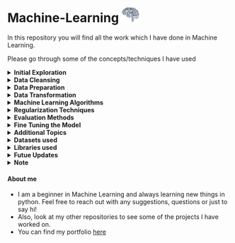 # Machine-Learning  <img src="/Resources/AI.gif" width="40" height="35"/>
 
In this repository you will find all the work which I have done in Machine Learning.

Please go through some of the concepts/techniques I have used

<details><summary><b>Initial Exploration</b></summary>
    
- Basic statistical analysis for different features
- Distribution for all the features
- Visualizing the data using `matplotlib`
<br/>
</details>

<details><summary><b>Data Cleansing</b></summary>

- Impute the numerical values using `sklearn.impute.SimpleImputer`
- Add new features using my custom class, `addAdditionalAttributes`
- Scale the numerical values using `sklearn.preprocessing.StandardScalar`
- Encode the categorical values using `sklearn.preprocessing.OneHotEncoder`
<br/>
</details>

<details><summary><b>Data Preparation</b></summary>

- Split the dataset, using `sklearn.model_selection.train_test_split`
- Split the dataset into Training and Test based on a column, using `sklearn.model_selection.StratifiedShuffleSplit`
- Created custom classes so that these can be easily inserted into the pipeline
<br/>
</details>

<details><summary><b>Data Transformation</b></summary>

- Created numerical and categorical pipeline, using `skelarn.pipeline.Pipeline`
- Combined both the pipelines into one, using `skelarn.compose.ColumnTransformer`
<br/>
</details>

<details><summary><b>Machine Learning Algorithms</b></summary>
</br>
<details><summary><b><i>Simple Regression</i></b></summary>

- Linear Regression, using `sklearn.linear_model.LinearRegression`
- Decision Tree Regression, using `sklearn.tree.DecisionTreeRegressor`
- Random Forest Regression, using `sklearn.ensemble.RandomForestRegressor`
</details>

<details><summary><b><i>Regularized Regression</i></b></summary>

- Stochastic Gradient Descent Regression, using `sklearn.linear_model.SGDRegressor`
- Ridge Regression, using `sklearn.linear_model.Ridge`
- Lasso Regression, using `sklearn.linear_model.Lasso`
- Elastic Net Regression, using `sklearn.linear_model.ElasticNet`
</details>

<details><summary><b><i>Simple Classification</i></b></summary>
    
- Binary, Multi Label and Multi Output Classifiers
- Random Forest Classification, using `sklearn.ensemble.RandomForestClassifier`
- SVC Classification, using `sklearn.svm.SVC`
- SGD Classification, using `sklearn.linear_model.SGDClassifier`
- One versus One Classification, using `sklear.multicall.OneVsOneClassifier`
- KNeighbors Classification, using `sklearn.neighbors.KNeighborsClassifier`
</details>
<br/>
</details>

<details><summary><b>Regularization Techniques</b></summary>

- Early Stopping
<br/>
</details>

<details><summary><b>Evaluation Methods</b></summary>

- Root Mean Square Error _RMSE_, using `sklearn.metrics.mean_squared_error`
- Cross-Validation, using `sklearn.model_selection.cross_val_score`
- Confusion Matrix, using `sklearn.metrics.confusion_matrix`
- Precision Score, using `sklearn.metrics.precision_score`
- Recall Score, using `sklearn.metrics.recall_score`
- F1 Score Score, using `sklearn.metrics.f1_score`
- Precision Recall Curve, using `sklearn.metrics.precision_recall_curve`
- ROC Curve, using `sklearn.metrics.roc_curve`
- ROC AUC Score, using `sklearn.metrics.roc_auc_score`
<br/>
</details>

<details><summary><b>Fine Tuning the Model</b></summary>

- Grid search, using `sklearn.model_selection.GridSearchCV`
- Randomized Grid search, using `sklearn.model_selection.RandomizedSearchCV`
<br/>
</details>

<details><summary><b>Additional Topics</b></summary>

- Combined Data Cleansing, Tranformation, Machine Learning steps into a single pipeline
- Used Grid Search to fine tune the data cleansing steps
<br/>
</details>

<details><summary><b>Datasets used</b></summary>

- California House Prices
- MNIST Dataset
- Titanic Dataset
<br/>
</details>

<details><summary><b>Libraries used</b></summary>

- sklearn
- numpy
- scipy
- pandas
<br/>
</details>

<details><summary><b>Futue Updates</b></summary>

- Will dive deeper into specific machine learning algorithms and learn out various hyperparameters
<br/>
</details>

<details><summary><b>Note</b></summary>

I am following [Hands-on Machine Learning with Scikit-Learn, Keras, and TensorFlow, 2nd Edition](https://www.oreilly.com/library/view/hands-on-machine-learning/9781492032632/). In my opinion, it is one of the best books I have come across for understand and learning Machine Learning, given you have some base knowledge and understanding about Python.
<br/>
</details>

<h4>About me</h4>

- I am a beginner in Machine Learning and always learning new things in python. Feel free to reach out with any suggestions, questions or just to say hi!
- Also, look at my other repositories to see some of the projects I have worked on.
- You can find my portfolio [here](https://preetparmar.github.io/)
<br/>
